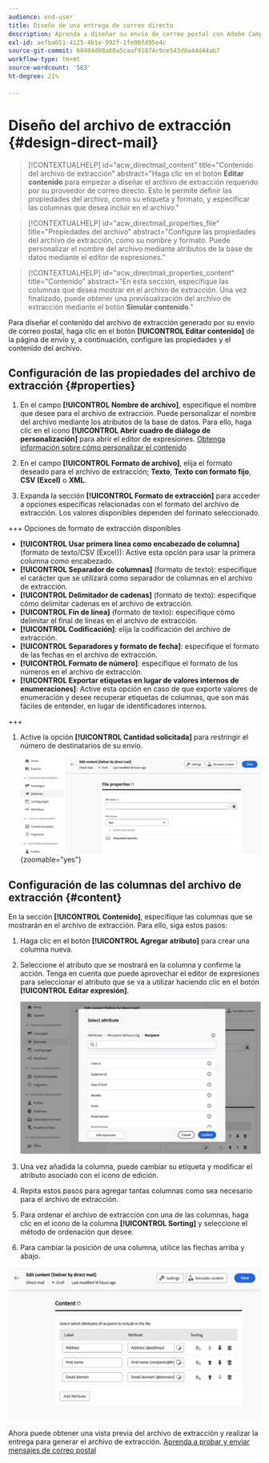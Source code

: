 ```yaml
---
audience: end-user
title: Diseño de una entrega de correo directo
description: Aprenda a diseñar su envío de correo postal con Adobe Campaign Web
exl-id: aefba651-4125-4b1e-992f-1fe90fd95e4c
source-git-commit: 60484d08a68a5caaf91074c9ce543d8a44d44ab7
workflow-type: tm+mt
source-wordcount: '563'
ht-degree: 21%

---
```


# Diseño del archivo de extracción {#design-direct-mail}

>[!CONTEXTUALHELP]
>id="acw_directmail_content"
>title="Contenido del archivo de extracción"
>abstract="Haga clic en el botón **Editar contenido** para empezar a diseñar el archivo de extracción requerido por su proveedor de correo directo. Esto le permite definir las propiedades del archivo, como su etiqueta y formato, y especificar las columnas que desea incluir en el archivo."

>[!CONTEXTUALHELP]
>id="acw_directmail_properties_file"
>title="Propiedades del archivo"
>abstract="Configure las propiedades del archivo de extracción, como su nombre y formato. Puede personalizar el nombre del archivo mediante atributos de la base de datos mediante el editor de expresiones."

>[!CONTEXTUALHELP]
>id="acw_directmail_properties_content"
>title="Contenido"
>abstract="En esta sección, especifique las columnas que desea mostrar en el archivo de extracción. Una vez finalizado, puede obtener una previsualización del archivo de extracción mediante el botón **Simular contenido**."

Para diseñar el contenido del archivo de extracción generado por su envío de correo postal, haga clic en el botón **[!UICONTROL Editar contenido]** de la página de envío y, a continuación, configure las propiedades y el contenido del archivo.

## Configuración de las propiedades del archivo de extracción {#properties}

1. En el campo **[!UICONTROL Nombre de archivo]**, especifique el nombre que desee para el archivo de extracción. Puede personalizar el nombre del archivo mediante los atributos de la base de datos. Para ello, haga clic en el icono **[!UICONTROL Abrir cuadro de diálogo de personalización]** para abrir el editor de expresiones. [Obtenga información sobre cómo personalizar el contenido](../personalization/personalize.md)

1. En el campo **[!UICONTROL Formato de archivo]**, elija el formato deseado para el archivo de extracción; **Texto**, **Texto con formato fijo**, **CSV (Excel)** o **XML**.

1. Expanda la sección **[!UICONTROL Formato de extracción]** para acceder a opciones específicas relacionadas con el formato del archivo de extracción. Los valores disponibles dependen del formato seleccionado.

+++ Opciones de formato de extracción disponibles

   * **[!UICONTROL Usar primera línea como encabezado de columna]** (formato de texto/CSV (Excel)): Active esta opción para usar la primera columna como encabezado.
   * **[!UICONTROL Separador de columnas]** (formato de texto): especifique el carácter que se utilizará como separador de columnas en el archivo de extracción.
   * **[!UICONTROL Delimitador de cadenas]** (formato de texto): especifique cómo delimitar cadenas en el archivo de extracción.
   * **[!UICONTROL Fin de línea]** (formato de texto): especifique cómo delimitar el final de líneas en el archivo de extracción.
   * **[!UICONTROL Codificación]**: elija la codificación del archivo de extracción.
   * **[!UICONTROL Separadores y formato de fecha]**: especifique el formato de las fechas en el archivo de extracción.
   * **[!UICONTROL Formato de número]**: especifique el formato de los números en el archivo de extracción.
   * **[!UICONTROL Exportar etiquetas en lugar de valores internos de enumeraciones]**: Active esta opción en caso de que exporte valores de enumeración y desee recuperar etiquetas de columnas, que son más fáciles de entender, en lugar de identificadores internos.

+++

1. Active la opción **[!UICONTROL Cantidad solicitada]** para restringir el número de destinatarios de su envío.

   ![](assets/dm-content-details.png){zoomable="yes"}

## Configuración de las columnas del archivo de extracción {#content}

En la sección **[!UICONTROL Contenido]**, especifique las columnas que se mostrarán en el archivo de extracción. Para ello, siga estos pasos:

1. Haga clic en el botón **[!UICONTROL Agregar atributo]** para crear una columna nueva.
1. Seleccione el atributo que se mostrará en la columna y confirme la acción. Tenga en cuenta que puede aprovechar el editor de expresiones para seleccionar el atributo que se va a utilizar haciendo clic en el botón **[!UICONTROL Editar expresión]**.

   ![](assets/dm-add-attribute.png)

1. Una vez añadida la columna, puede cambiar su etiqueta y modificar el atributo asociado con el icono de edición.
1. Repita estos pasos para agregar tantas columnas como sea necesario para el archivo de extracción.
1. Para ordenar el archivo de extracción con una de las columnas, haga clic en el icono de la columna **[!UICONTROL Sorting]** y seleccione el método de ordenación que desee.
1. Para cambiar la posición de una columna, utilice las flechas arriba y abajo.

![](assets/dm-content-attributes.png)

Ahora puede obtener una vista previa del archivo de extracción y realizar la entrega para generar el archivo de extracción. [Aprenda a probar y enviar mensajes de correo postal](send-direct-mail.md)
